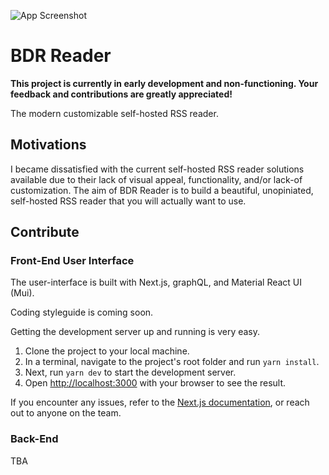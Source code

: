 
![App Screenshot](https://i.postimg.cc/c4KSRrnt/Screen-Shot-2021-10-15-at-2-38-49-PM.png)

# BDR Reader

**This project is currently in early development and non-functioning. Your feedback and contributions are greatly appreciated!**

The modern customizable self-hosted RSS reader.

## Motivations

I became dissatisfied with the current self-hosted RSS reader solutions available due to their lack of visual appeal, functionality, and/or lack-of customization. The aim of BDR Reader is to build a beautiful, unopiniated, self-hosted RSS reader that you will actually want to use.

## Contribute

### Front-End User Interface 

The user-interface is built with Next.js, graphQL, and Material React UI (Mui).

Coding styleguide is coming soon.

Getting the development server up and running is very easy.

1. Clone the project to your local machine.
2. In a terminal, navigate to the project's root folder and run `yarn install`.
3. Next, run `yarn dev` to start the development server.
4. Open [http://localhost:3000](http://localhost:3000) with your browser to see the result.

If you encounter any issues, refer to the [Next.js documentation](https://nextjs.org/docs), or reach out to anyone on the team.

### Back-End

TBA
